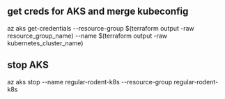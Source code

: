 

## get creds for AKS and merge kubeconfig
az aks get-credentials --resource-group $(terraform output -raw resource_group_name) --name $(terraform output -raw kubernetes_cluster_name)

## stop AKS
az aks stop --name regular-rodent-k8s --resource-group regular-rodent-k8s
